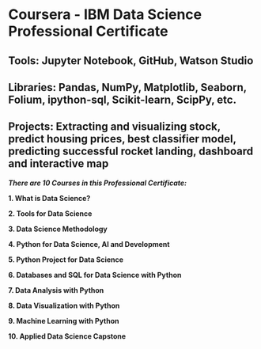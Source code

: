 # Coursera - IBM Data Science Professional Certificate
## Tools: Jupyter Notebook, GitHub, Watson Studio

## Libraries: Pandas, NumPy, Matplotlib, Seaborn, Folium, ipython-sql, Scikit-learn, ScipPy, etc.

## Projects: Extracting and visualizing stock, predict housing prices, best classifier model, predicting successful rocket landing, dashboard and interactive map

***There are 10 Courses in this Professional Certificate:***

**1. What is Data Science?**

**2. Tools for Data Science**

**3. Data Science Methodology**

**4. Python for Data Science, AI and Development**

**5. Python Project for Data Science**

**6. Databases and SQL for Data Science with Python**

**7. Data Analysis with Python**

**8. Data Visualization with Python**

**9. Machine Learning with Python**

**10. Applied Data Science Capstone**
